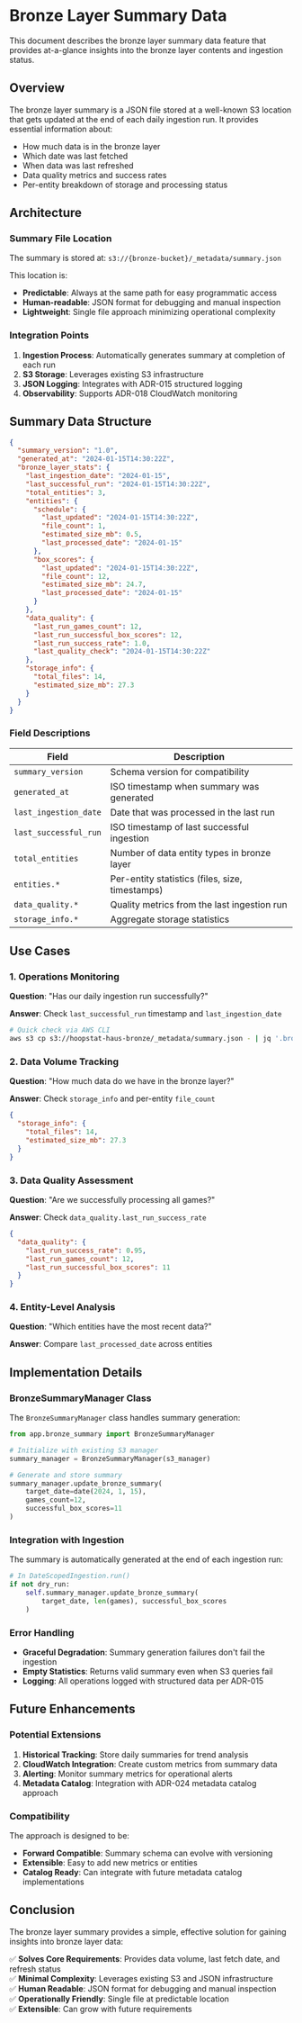 # Bronze Layer Summary Data

This document describes the bronze layer summary data feature that provides at-a-glance insights into the bronze layer contents and ingestion status.

## Overview

The bronze layer summary is a JSON file stored at a well-known S3 location that gets updated at the end of each daily ingestion run. It provides essential information about:

- How much data is in the bronze layer
- Which date was last fetched  
- When data was last refreshed
- Data quality metrics and success rates
- Per-entity breakdown of storage and processing status

## Architecture

### Summary File Location

The summary is stored at: `s3://{bronze-bucket}/_metadata/summary.json`

This location is:
- **Predictable**: Always at the same path for easy programmatic access
- **Human-readable**: JSON format for debugging and manual inspection
- **Lightweight**: Single file approach minimizing operational complexity

### Integration Points

1. **Ingestion Process**: Automatically generates summary at completion of each run
2. **S3 Storage**: Leverages existing S3 infrastructure  
3. **JSON Logging**: Integrates with ADR-015 structured logging
4. **Observability**: Supports ADR-018 CloudWatch monitoring

## Summary Data Structure

```json
{
  "summary_version": "1.0",
  "generated_at": "2024-01-15T14:30:22Z",
  "bronze_layer_stats": {
    "last_ingestion_date": "2024-01-15",
    "last_successful_run": "2024-01-15T14:30:22Z",
    "total_entities": 3,
    "entities": {
      "schedule": {
        "last_updated": "2024-01-15T14:30:22Z",
        "file_count": 1,
        "estimated_size_mb": 0.5,
        "last_processed_date": "2024-01-15"
      },
      "box_scores": {
        "last_updated": "2024-01-15T14:30:22Z", 
        "file_count": 12,
        "estimated_size_mb": 24.7,
        "last_processed_date": "2024-01-15"
      }
    },
    "data_quality": {
      "last_run_games_count": 12,
      "last_run_successful_box_scores": 12,
      "last_run_success_rate": 1.0,
      "last_quality_check": "2024-01-15T14:30:22Z"
    },
    "storage_info": {
      "total_files": 14,
      "estimated_size_mb": 27.3
    }
  }
}
```

### Field Descriptions

| Field | Description |
|-------|-------------|
| `summary_version` | Schema version for compatibility |
| `generated_at` | ISO timestamp when summary was generated |
| `last_ingestion_date` | Date that was processed in the last run |
| `last_successful_run` | ISO timestamp of last successful ingestion |
| `total_entities` | Number of data entity types in bronze layer |
| `entities.*` | Per-entity statistics (files, size, timestamps) |
| `data_quality.*` | Quality metrics from the last ingestion run |
| `storage_info.*` | Aggregate storage statistics |

## Use Cases

### 1. Operations Monitoring

**Question**: "Has our daily ingestion run successfully?"

**Answer**: Check `last_successful_run` timestamp and `last_ingestion_date`

```bash
# Quick check via AWS CLI
aws s3 cp s3://hoopstat-haus-bronze/_metadata/summary.json - | jq '.bronze_layer_stats.last_successful_run'
```

### 2. Data Volume Tracking  

**Question**: "How much data do we have in the bronze layer?"

**Answer**: Check `storage_info` and per-entity `file_count`

```json
{
  "storage_info": {
    "total_files": 14,
    "estimated_size_mb": 27.3
  }
}
```

### 3. Data Quality Assessment

**Question**: "Are we successfully processing all games?"

**Answer**: Check `data_quality.last_run_success_rate`

```json
{
  "data_quality": {
    "last_run_success_rate": 0.95,
    "last_run_games_count": 12,
    "last_run_successful_box_scores": 11
  }
}
```

### 4. Entity-Level Analysis

**Question**: "Which entities have the most recent data?"

**Answer**: Compare `last_processed_date` across entities

## Implementation Details

### BronzeSummaryManager Class

The `BronzeSummaryManager` class handles summary generation:

```python
from app.bronze_summary import BronzeSummaryManager

# Initialize with existing S3 manager
summary_manager = BronzeSummaryManager(s3_manager)

# Generate and store summary
summary_manager.update_bronze_summary(
    target_date=date(2024, 1, 15),
    games_count=12,
    successful_box_scores=11
)
```

### Integration with Ingestion

The summary is automatically generated at the end of each ingestion run:

```python
# In DateScopedIngestion.run()
if not dry_run:
    self.summary_manager.update_bronze_summary(
        target_date, len(games), successful_box_scores
    )
```

### Error Handling

- **Graceful Degradation**: Summary generation failures don't fail the ingestion
- **Empty Statistics**: Returns valid summary even when S3 queries fail
- **Logging**: All operations logged with structured data per ADR-015

## Future Enhancements

### Potential Extensions

1. **Historical Tracking**: Store daily summaries for trend analysis
2. **CloudWatch Integration**: Create custom metrics from summary data  
3. **Alerting**: Monitor summary metrics for operational alerts
4. **Metadata Catalog**: Integration with ADR-024 metadata catalog approach

### Compatibility

The approach is designed to be:
- **Forward Compatible**: Summary schema can evolve with versioning
- **Extensible**: Easy to add new metrics or entities
- **Catalog Ready**: Can integrate with future metadata catalog implementations

## Conclusion

The bronze layer summary provides a simple, effective solution for gaining insights into bronze layer data:

✅ **Solves Core Requirements**: Provides data volume, last fetch date, and refresh status  
✅ **Minimal Complexity**: Leverages existing S3 and JSON infrastructure  
✅ **Human Readable**: JSON format for debugging and manual inspection  
✅ **Operationally Friendly**: Single file at predictable location  
✅ **Extensible**: Can grow with future requirements